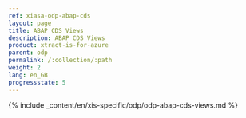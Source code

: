 ```yaml
---
ref: xiasa-odp-abap-cds
layout: page
title: ABAP CDS Views
description: ABAP CDS Views
product: xtract-is-for-azure
parent: odp
permalink: /:collection/:path
weight: 2
lang: en_GB
progressstate: 5
---
```

{% include _content/en/xis-specific/odp/odp-abap-cds-views.md %}
